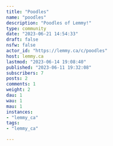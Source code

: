 ```yaml
---
title: "Poodles" 
name: "poodles"
description: "Poodles of Lemmy!"
type: community
date: "2023-06-21 14:54:33"
draft: false
nsfw: false
actor_id: "https://lemmy.ca/c/poodles"
host: lemmy.ca
lastmod: "2023-06-14 19:08:40"
published: "2023-06-11 19:32:08"
subscribers: 7
posts: 2
comments: 1
weight: 2
dau: 1
wau: 1
mau: 1
instances:
- "lemmy_ca"
tags: 
- "lemmy_ca"

---
```

